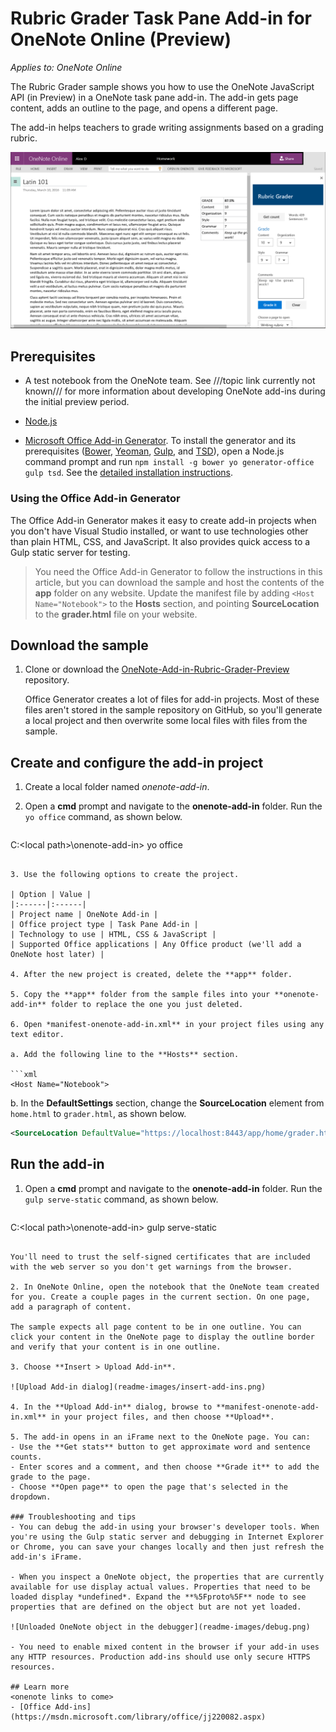# Rubric Grader Task Pane Add-in for OneNote Online (Preview)

_Applies to: OneNote Online_

The Rubric Grader sample shows you how to use the OneNote JavaScript API (in Preview) in a OneNote task pane add-in. The add-in gets page content, adds an outline to the page, and opens a different page.

The add-in helps teachers to grade writing assignments based on a grading rubric.

![Rubric Grader task pane add-in in OneNote Online](readme-images/rubric-grader.png) 

## Prerequisites
- A test notebook from the OneNote team. See ///topic link currently not known/// for more information about developing OneNote add-ins during the initial preview period.

- [Node.js](https://nodejs.org)

- [Microsoft Office Add-in Generator](https://github.com/OfficeDev/generator-office). To install the generator and its prerequisites ([Bower](http://bower.io/), [Yeoman](http://yeoman.io/), [Gulp](http://gulpjs.com/), and [TSD](http://definitelytyped.org/tsd)), open a Node.js command prompt and run `npm install -g bower yo generator-office gulp tsd`. See the [detailed installation instructions](https://code.visualstudio.com/Docs/runtimes/office).

### Using the Office Add-in Generator 
The Office Add-in Generator makes it easy to create add-in projects when you don't have Visual Studio installed, or want to use technologies other than plain HTML, CSS, and JavaScript. It also provides quick access to a Gulp static server for testing. 
 
>You need the Office Add-in Generator to follow the instructions in this article, but you can download the sample and host the contents of the **app** folder on any website. Update the manifest file by adding `<Host Name="Notebook">` to the **Hosts** section, and pointing **SourceLocation** to the **grader.html** file on your website.

## Download the sample
1. Clone or download the [OneNote-Add-in-Rubric-Grader-Preview](https://github.com/OfficeDev/oneNote-Add-in-Rubric-Grader-Preview) repository. 

   Office Generator creates a lot of files for add-in projects. Most of these files aren't stored in the sample repository on GitHub, so you'll generate a local project and then overwrite some local files with files from the sample. 

## Create and configure the add-in project 
1. Create a local folder named *onenote-add-in*.

2. Open a **cmd** prompt and navigate to the **onenote-add-in** folder. Run the `yo office` command, as shown below.

   ```
C:\<local path>\onenote-add-in\> yo office
   ```

3. Use the following options to create the project.

   | Option | Value |
   |:------|:------|
   | Project name | OneNote Add-in |
   | Office project type | Task Pane Add-in |
   | Technology to use | HTML, CSS & JavaScript |
   | Supported Office applications | Any Office product (we'll add a OneNote host later) |

4. After the new project is created, delete the **app** folder.

5. Copy the **app** folder from the sample files into your **onenote-add-in** folder to replace the one you just deleted.

6. Open *manifest-onenote-add-in.xml** in your project files using any text editor.

   a. Add the following line to the **Hosts** section.

   ```xml
<Host Name="Notebook">
   ```

   b. In the **DefaultSettings** section, change the **SourceLocation** element from  `home.html` to `grader.html`, as shown below.

   ```xml
<SourceLocation DefaultValue="https://localhost:8443/app/home/grader.html"/>
   ```

## Run the add-in 
1. Open a **cmd** prompt and navigate to the **onenote-add-in** folder. Run the `gulp serve-static` command, as shown below.

   ```
C:\<local path>\onenote-add-in\> gulp serve-static
   ```

   You'll need to trust the self-signed certificates that are included with the web server so you don't get warnings from the browser.

2. In OneNote Online, open the notebook that the OneNote team created for you. Create a couple pages in the current section. On one page, add a paragraph of content.

   The sample expects all page content to be in one outline. You can click your content in the OneNote page to display the outline border and verify that your content is in one outline.

3. Choose **Insert > Upload Add-in**. 

   ![Upload Add-in dialog](readme-images/insert-add-ins.png)

4. In the **Upload Add-in** dialog, browse to **manifest-onenote-add-in.xml** in your project files, and then choose **Upload**.

5. The add-in opens in an iFrame next to the OneNote page. You can:
   - Use the **Get stats** button to get approximate word and sentence counts. 
   - Enter scores and a comment, and then choose **Grade it** to add the grade to the page.
   - Choose **Open page** to open the page that's selected in the dropdown.

### Troubleshooting and tips 
- You can debug the add-in using your browser's developer tools. When you're using the Gulp static server and debugging in Internet Explorer or Chrome, you can save your changes locally and then just refresh the add-in's iFrame.

- When you inspect a OneNote object, the properties that are currently available for use display actual values. Properties that need to be loaded display *undefined*. Expand the **%5Fproto%5F** node to see properties that are defined on the object but are not yet loaded.

   ![Unloaded OneNote object in the debugger](readme-images/debug.png)

- You need to enable mixed content in the browser if your add-in uses any HTTP resources. Production add-ins should use only secure HTTPS resources.

## Learn more
<onenote links to come>
- [Office Add-ins](https://msdn.microsoft.com/library/office/jj220082.aspx)
